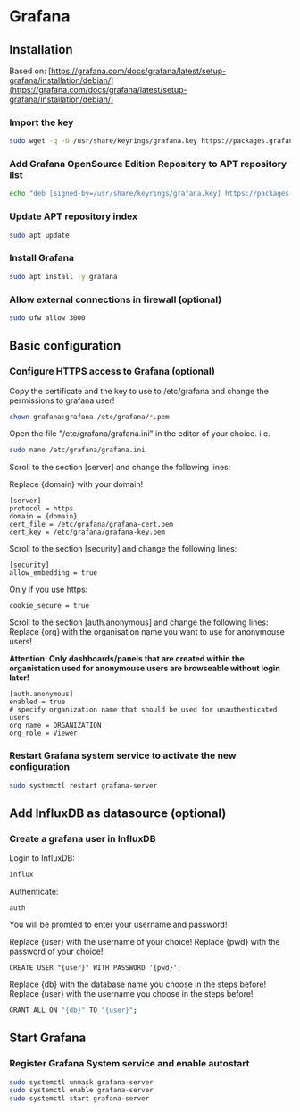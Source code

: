 # Grafana

## Installation

Based on: [https://grafana.com/docs/grafana/latest/setup-grafana/installation/debian/](https://grafana.com/docs/grafana/latest/setup-grafana/installation/debian/)

### Import the key

```bash
sudo wget -q -O /usr/share/keyrings/grafana.key https://packages.grafana.com/gpg.key
```

### Add Grafana OpenSource Edition Repository to APT repository list

```bash
echo "deb [signed-by=/usr/share/keyrings/grafana.key] https://packages.grafana.com/oss/deb stable main" | sudo tee -a /etc/apt/sources.list.d/grafana.list
```

### Update APT repository index

```bash
sudo apt update
```

### Install Grafana

```bash
sudo apt install -y grafana
```

### Allow external connections in firewall (optional)

```bash
sudo ufw allow 3000
```

## Basic configuration


### Configure HTTPS access to Grafana (optional)

Copy the certificate and the key to use to /etc/grafana and change the permissions to grafana user!

```bash
chown grafana:grafana /etc/grafana/*.pem
```

Open the file "/etc/grafana/grafana.ini" in the editor of your choice. i.e.

```bash
sudo nano /etc/grafana/grafana.ini
```

Scroll to the section \[server\] and change the following lines:

Replace {domain} with your domain!

```text
[server]
protocol = https
domain = {domain}
cert_file = /etc/grafana/grafana-cert.pem
cert_key = /etc/grafana/grafana-key.pem
```

Scroll to the section \[security\] and change the following lines:

```text
[security]
allow_embedding = true
```

Only if you use https:

```text
cookie_secure = true
```

Scroll to the section \[auth.anonymous\] and change the following lines:
Replace {org} with the organisation name you want to use for anonymouse users!

**Attention: Only dashboards/panels that are created within the organistation used for anonymouse users are browseable without login later!**

```text
[auth.anonymous]
enabled = true
# specify organization name that should be used for unauthenticated users
org_name = ORGANIZATION
org_role = Viewer
```

### Restart Grafana system service to activate the new configuration

```bash
sudo systemctl restart grafana-server
```

## Add InfluxDB as datasource (optional)

### Create a grafana user in InfluxDB

Login to InfluxDB:

```bash
influx
```

Authenticate:

```test
auth
```

You will be promted to enter your username and password!

Replace {user} with the username of your choice!
Replace {pwd} with the password of your choice!

```test
CREATE USER "{user}" WITH PASSWORD '{pwd}';
```

Replace {db} with the database name you choose in the steps before!
Replace {user} with the username you choose in the steps before!

```bash
GRANT ALL ON "{db}" TO "{user}";
```

## Start Grafana

### Register Grafana System service and enable autostart

```bash
sudo systemctl unmask grafana-server
sudo systemctl enable grafana-server
sudo systemctl start grafana-server
```
